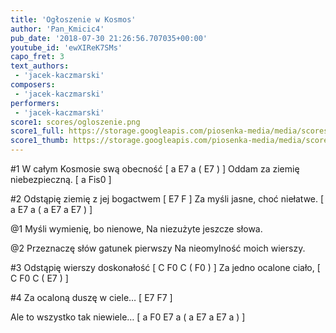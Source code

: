 ```yaml
---
title: 'Ogłoszenie w Kosmos'
author: 'Pan_Kmicic4'
pub_date: '2018-07-30 21:26:56.707035+00:00'
youtube_id: 'ewXIReK7SMs'
capo_fret: 3
text_authors:
 - 'jacek-kaczmarski'
composers:
 - 'jacek-kaczmarski'
performers:
 - 'jacek-kaczmarski'
score1: scores/ogloszenie.png
score1_full: https://storage.googleapis.com/piosenka-media/media/scores/ogloszenie.png
score1_thumb: https://storage.googleapis.com/piosenka-media/media/scores/ogloszenie.png.180x0_q85_upscale.png
---
```


#1
W całym Kosmosie swą obecność [ a E7 a ( E7 ) ]
Oddam za ziemię niebezpieczną. [ a Fis0 ]

#2
Odstąpię ziemię z jej bogactwem  [ E7 F ]
Za myśli jasne, choć niełatwe. [ a E7 a ( a E7 a E7 ) ]

@1
Myśli wymienię, bo nienowe,
Na niezużyte jeszcze słowa.

@2
Przeznaczę słów gatunek pierwszy
Na nieomylność moich wierszy.

#3
Odstąpię wierszy doskonałość [ C F0 C ( F0 ) ]
Za jedno ocalone ciało, [ C F0 C ( E7 ) ]

#4
Za ocaloną duszę w ciele… [ E7 F7 ]

Ale to wszystko tak niewiele… [ a F0 E7 a ( a E7 a E7 a ) ]